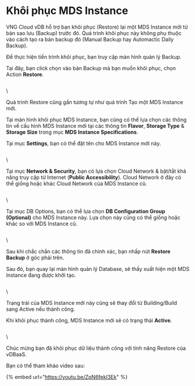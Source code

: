 # Khôi phục MDS Instance

VNG Cloud vDB hỗ trợ bạn khôi phục (Restore) lại một MDS Instance mới từ bản sao lưu (Backup) trước đó. Quá trình khôi phục này không phụ thuộc vào cách tạo ra bản backup đó (Manual Backup hay Automactic Daily Backup).

Để thực hiện tiến trình khôi phục, bạn truy cập màn hình quản lý Backup.

Tại đây, bạn click chọn vào bản Backup mà bạn muốn khôi phục, chọn Action **Restore**.

<figure><img src="https://docs.vngcloud.vn/download/attachments/13010764/image2020-2-21_10-45-27.png?version=1&#x26;modificationDate=1582256727000&#x26;api=v2" alt=""><figcaption></figcaption></figure>

\


Quá trình Restore cũng gần tương tự như quá trình Tạo một MDS Instance mới.

Tại màn hình khôi phục MDS Instance, bạn cũng có thể lựa chọn các thông tin về cấu hình MDS Instance mới tại các thông tin **Flavor**, **Storage Type** & **Storage Size** trong mục **MDS Instance Specifications**.

Tại mục **Settings**, bạn có thể đặt tên cho MDS Instance mới này.

<figure><img src="https://docs.vngcloud.vn/download/attachments/13010764/image2020-2-21_10-46-5.png?version=1&#x26;modificationDate=1582256766000&#x26;api=v2" alt=""><figcaption></figcaption></figure>

\


Tại mục **Network & Security**, bạn có lựa chọn Cloud Network & bật/tắt khả năng truy cập từ Internet (**Public Accessibility**). Cloud Network ở đây có thể giống hoặc khác Cloud Network của MDS Instance cũ.

<figure><img src="https://docs.vngcloud.vn/download/attachments/13010764/image2020-2-21_10-47-23.png?version=1&#x26;modificationDate=1582256843000&#x26;api=v2" alt=""><figcaption></figcaption></figure>

\


Tại mục DB Options, bạn có thể lựa chọn **DB Configuration Group (Optional)** cho MDS Instance này. Lựa chọn này cũng có thể giống hoặc khác so với MDS Instance cũ.

<figure><img src="https://docs.vngcloud.vn/download/attachments/13010764/image2020-2-21_10-46-57.png?version=1&#x26;modificationDate=1582256818000&#x26;api=v2" alt=""><figcaption></figcaption></figure>

\


Sau khi chắc chắn các thông tin đã chính xác, bạn nhấp nút **Restore Backup** ở góc phải trên.

Sau đó, bạn quay lại màn hình quản lý Database, sẽ thấy xuất hiện một MDS Instance đang được khởi tạo.

<figure><img src="https://docs.vngcloud.vn/download/attachments/13010764/image2020-2-21_10-48-22.png?version=1&#x26;modificationDate=1582256903000&#x26;api=v2" alt=""><figcaption></figcaption></figure>

\


Trạng trái của MDS Instance mới này cũng sẽ thay đổi từ Building/Build sang Active nếu thành công.

Khi khôi phục thành công, MDS Instance mới sẽ có trạng thái **Active**.

<figure><img src="https://docs.vngcloud.vn/download/attachments/13010764/image2020-2-21_10-51-24.png?version=1&#x26;modificationDate=1582257085000&#x26;api=v2" alt=""><figcaption></figcaption></figure>

\


Chúc mừng bạn đã khôi phục dữ liệu thành công với tính năng Restore của vDBaaS.

Bạn có thể tham khảo video sau:

{% embed url="https://youtu.be/ZpN6fekI3Ek" %}
